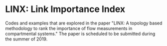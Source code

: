# LINX: Link Importance Index
Codes and examples that are explored in the paper "LINX: A topology based methodology to rank the importance of flow measurements in compartmental systems." The paper is scheduled to be submitted during the summer of 2019.


